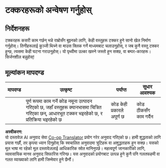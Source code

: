 <!--
CO_OP_TRANSLATOR_METADATA:
{
  "original_hash": "8a0a097b45e7c75a611e2795e4013f16",
  "translation_date": "2025-08-25T22:26:31+00:00",
  "source_file": "6-space-game/4-collision-detection/assignment.md",
  "language_code": "ne"
}
-->
# टक्करहरूको अन्वेषण गर्नुहोस्

## निर्देशनहरू

टक्करहरू कसरी काम गर्छन् भन्ने राम्रोसँग बुझ्नको लागि, केही वस्तुहरू टक्कर हुने सानो खेल निर्माण गर्नुहोस्। तिनीहरूलाई कुञ्जी थिच्ने वा माउस क्लिक गर्ने माध्यमबाट चलाउनुहोस्, र जब कुनै वस्तु टक्कर हुन्छ, त्यसमा केही घटना गराउनुहोस्। यो पृथ्वीमा उल्का खस्ने जस्तो हुन सक्छ, वा बम्पर-कारहरू। सिर्जनशील बन्नुहोस्!

## मूल्यांकन मापदण्ड

| मापदण्ड | उत्कृष्ट                                                                                                                | पर्याप्त                       | सुधार आवश्यक |
| -------- | ------------------------------------------------------------------------------------------------------------------------ | ------------------------------ | ----------------- |
|          | पूर्ण रूपमा काम गर्ने कोड नमूना उत्पादन गरिएको छ, जहाँ वस्तुहरू क्यानभासमा चित्रित गरिएका छन्, आधारभूत टक्कर भइरहेको छ, र प्रतिक्रिया भइरहेको छ | कोड केही प्रकारले अपूर्ण छ | कोड ठीकसँग काम गर्दैन |

**अस्वीकरण**:  
यो दस्तावेज़ AI अनुवाद सेवा [Co-op Translator](https://github.com/Azure/co-op-translator) प्रयोग गरेर अनुवाद गरिएको छ। हामी शुद्धताको लागि प्रयास गर्छौं, तर कृपया ध्यान दिनुहोस् कि स्वचालित अनुवादमा त्रुटिहरू वा अशुद्धताहरू हुन सक्छ। यसको मूल भाषा मा रहेको मूल दस्तावेज़लाई आधिकारिक स्रोत मानिनुपर्छ। महत्वपूर्ण जानकारीको लागि, व्यावसायिक मानव अनुवाद सिफारिस गरिन्छ। यस अनुवादको प्रयोगबाट उत्पन्न हुने कुनै पनि गलतफहमी वा गलत व्याख्याको लागि हामी जिम्मेवार हुने छैनौं।